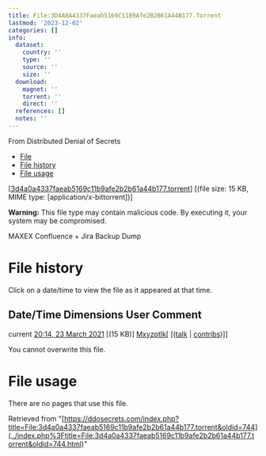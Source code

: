 ```yaml
---
title: File:3D4A0A4337Faeab5169C11B9Afe2B2B61A44B177.Torrent
lastmod: '2023-12-02'
categories: []
info:
  dataset:
    country: ''
    type: ''
    source: ''
    size: ''
  download:
    magnet: ''
    torrent: ''
    direct: ''
  references: []
  notes: ''
---
```




From Distributed Denial of Secrets

- [File](./File:3d4a0a4337faeab5169c11b9afe2b2b61a44b177.torrent.html#file)
- [File
history](./File:3d4a0a4337faeab5169c11b9afe2b2b61a44b177.torrent.html#filehistory)
- [File
usage](./File:3d4a0a4337faeab5169c11b9afe2b2b61a44b177.torrent.html#filelinks)

[[3d4a0a4337faeab5169c11b9afe2b2b61a44b177.torrent](../images/5/53/3d4a0a4337faeab5169c11b9afe2b2b61a44b177.torrent "3d4a0a4337faeab5169c11b9afe2b2b61a44b177.torrent")]
‎[(file size: 15 KB, MIME type:
[application/x-bittorrent])]

**Warning:** This file type may contain malicious code. By executing it,
your system may be compromised.

MAXEX Confluence + Jira Backup Dump

# File history

Click on a date/time to view the file as it appeared at that time.

Date/Time Dimensions User Comment
---
current [20:14, 23 March 2021](../images/5/53/3d4a0a4337faeab5169c11b9afe2b2b61a44b177.torrent) [(15 KB)] [Mxyzptlk](../index.php%3Ftitle=User:Mxyzptlk&action=edit&redlink=1.html "User:Mxyzptlk (page does not exist)")[ [([talk](../index.php%3Ftitle=User_talk:Mxyzptlk&action=edit&redlink=1.html "User talk:Mxyzptlk (page does not exist)") | [contribs](./Special:Contributions/Mxyzptlk.html "Special:Contributions/Mxyzptlk"))]]

You cannot overwrite this file.

# File usage

There are no pages that use this file.

Retrieved from
"[https://ddosecrets.com/index.php?title=File:3d4a0a4337faeab5169c11b9afe2b2b61a44b177.torrent&oldid=744](../index.php%3Ftitle=File:3d4a0a4337faeab5169c11b9afe2b2b61a44b177.torrent&oldid=744.html)"

